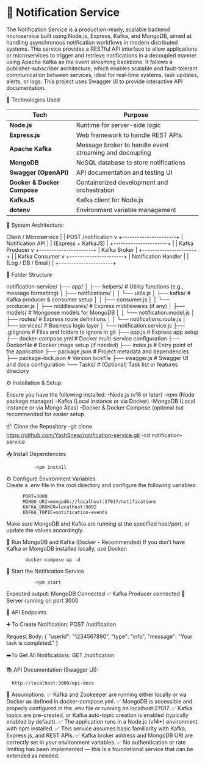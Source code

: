 # 📢 Notification Service
The Notification Service is a production-ready, scalable backend microservice built using Node.js, Express, Kafka, and MongoDB, aimed at handling asynchronous notification workflows in modern distributed systems.
This service provides a RESTful API interface to allow applications or microservices to trigger and retrieve notifications in a decoupled manner using Apache Kafka as the event streaming backbone.
It follows a publisher-subscriber architecture, which enables scalable and fault-tolerant communication between services, ideal for real-time systems, task updates, alerts, or logs.
This project uses Swagger UI to provide interactive API documentation.





🧰 Technologies Used

| Tech                        | Purpose                                                 |
| --------------------------- | ------------------------------------------------------- |
| **Node.js**                 | Runtime for server-side logic                           |
| **Express.js**              | Web framework to handle REST APIs                       |
| **Apache Kafka**            | Message broker to handle event streaming and decoupling |
| **MongoDB**                 | NoSQL database to store notifications                   |
| **Swagger (OpenAPI)**       | API documentation and testing UI                        |
| **Docker & Docker Compose** | Containerized development and orchestration             |
| **KafkaJS**                 | Kafka client for Node.js                                |
| **dotenv**                  | Environment variable management                         |







🔧 System Architecture:


 Client / Microservice
        |
        |  POST /notification
        v
+----------------------+
|  Notification API    |
|  (Express + KafkaJS) |
+----------------------+
        |
        |  Kafka Producer
        v
+----------------------+
|     Kafka Broker     |
+----------------------+
        |
        |  Kafka Consumer
        v
+----------------------+
| Notification Handler |
|  (Log / DB / Email)  |
+----------------------+






📁 Folder Structure

notification-service/
├── app/
│   ├── helpers/                 # Utility functions (e.g., message formatting)
│   ├── notifications/
│   │   └── utils.js
│   ├── kafka/                  # Kafka producer & consumer setup
│   │   ├── consumer.js
│   │   └── producer.js
│   ├── middlewares/           # Express middlewares (if any)
│   ├── models/                # Mongoose models for MongoDB
│   │   └── notification.model.js
│   ├── routes/                # Express route definitions
│   │   └── notifications.route.js
│   └── services/              # Business logic layer
│       └── notification.service.js
├── .gitignore                 # Files and folders to ignore in git
├── app.js                    # Express app setup
├── docker-compose.yml        # Docker multi-service configuration
├── Dockerfile                # Docker image setup (if needed)
├── index.js                  # Entry point of the application
├── package.json              # Project metadata and dependencies
├── package-lock.json         # Version lockfile
├── swagger.js                # Swagger UI and docs configuration
└── Tasks/                    # (Optional) Task list or features directory





⚙️ Installation & Setup:

Ensure you have the following installed:
-Node.js (v16 or later)
-npm (Node package manager)
-Kafka (Local instance or via Docker)
-MongoDB (Local instance or via Mongo Atlas)
-Docker & Docker Compose (optional but recommended for easier setup

📦 Clone the Repository
   -git clone https://github.com/YashSnew/notification-service.git
   -cd notification-service

📥 Install Dependencies

              -npm install

⚙️ Configure Environment Variables  
    Create a .env file in the root directory and configure the following variables:

          
          PORT=3000
          MONGO_URI=mongodb://localhost:27017/notifications
          KAFKA_BROKER=localhost:9092
          KAFKA_TOPIC=notification-events
  
  Make sure MongoDB and Kafka are running at the specified host/port, or update the values accordingly.

🧪 Run MongoDB and Kafka (Docker - Recommended)
   If you don’t have Kafka or MongoDB installed locally, use Docker:  

           docker-compose up -d
           
  
🚀 Start the Notification Service  

              -npm start


Expected output:
  MongoDB Connected
 ✅ Kafka Producer connected
 🚀 Server running on port 3000





 🔁 API Endpoints

 
➕ To Create Notification:
POST /notification
 
 Request Body:
   {
     "userId": "1234567890",
     "type": "info",
     "message": "Your task is completed."
   }


➡️To Get All Notifications: 
 GET /notification



📚 API Documentation (Swagger UI): 

      http://localhost:3000/api-docs






🧠 Assumptions:
  ✅ Kafka and Zookeeper are running either locally or via Docker as defined in docker-compose.yml.
  ✅ MongoDB is accessible and properly configured in the .env file or running on localhost:27017.
  ✅ Kafka topics are pre-created, or Kafka auto-topic creation is enabled (typically enabled by default).
  ✅ The application runs in a Node.js (v14+) environment with npm installed.
  ✅ This service assumes basic familiarity with Kafka, Express.js, and REST APIs.
  ✅ Kafka broker address and MongoDB URI are correctly set in your environment variables.
  ✅ No authentication or rate limiting has been implemented — this is a foundational service that can be extended as needed.










          



  



                  
